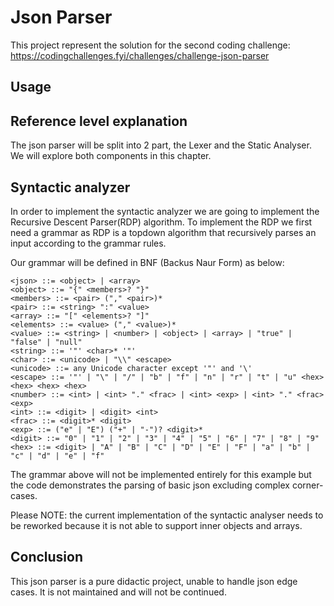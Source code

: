# Json Parser

This project represent the solution for the second coding challenge: https://codingchallenges.fyi/challenges/challenge-json-parser

## Usage

## Reference level explanation

The json parser will be split into 2 part, the Lexer and the Static Analyser. We will explore both components in this chapter.

## Syntactic analyzer

In order to implement the syntactic analyzer we are going to implement the Recursive Descent Parser(RDP) algorithm. 
To implement the RDP we first need a grammar as RDP is a topdown algorithm that recursively parses an input according to the grammar rules.

Our grammar will be defined in BNF (Backus Naur Form) as below:

```
<json> ::= <object> | <array>
<object> ::= "{" <members>? "}"
<members> ::= <pair> ("," <pair>)*
<pair> ::= <string> ":" <value>
<array> ::= "[" <elements>? "]"
<elements> ::= <value> ("," <value>)*
<value> ::= <string> | <number> | <object> | <array> | "true" | "false" | "null"
<string> ::= '"' <char>* '"'
<char> ::= <unicode> | "\\" <escape>
<unicode> ::= any Unicode character except '"' and '\'
<escape> ::= '"' | "\" | "/" | "b" | "f" | "n" | "r" | "t" | "u" <hex> <hex> <hex> <hex>
<number> ::= <int> | <int> "." <frac> | <int> <exp> | <int> "." <frac> <exp>
<int> ::= <digit> | <digit> <int>
<frac> ::= <digit>* <digit>
<exp> ::= ("e" | "E") ("+" | "-")? <digit>*
<digit> ::= "0" | "1" | "2" | "3" | "4" | "5" | "6" | "7" | "8" | "9"
<hex> ::= <digit> | "A" | "B" | "C" | "D" | "E" | "F" | "a" | "b" | "c" | "d" | "e" | "f"
```

The grammar above will not be implemented entirely for this example but the code demonstrates the parsing of basic json excluding complex corner-cases.

Please NOTE: the current implementation of the syntactic analyser needs to be reworked because it is not able to support inner objects and arrays.

## Conclusion

This json parser is a pure didactic project, unable to handle json edge cases. It is not maintained and will not be continued.